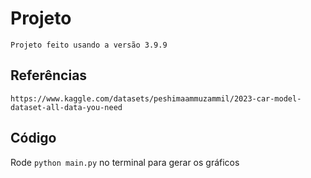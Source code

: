 # Projeto

`Projeto feito usando a versão 3.9.9`

## Referências

`https://www.kaggle.com/datasets/peshimaammuzammil/2023-car-model-dataset-all-data-you-need`

## Código

Rode `python main.py` no terminal para gerar os gráficos
